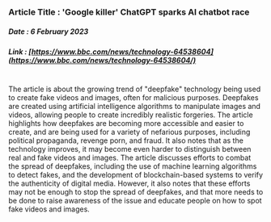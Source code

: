 ### Article Title : 'Google killer' ChatGPT sparks AI chatbot race <br>
##### Date :  6 February 2023 <br>
##### Link :  [https://www.bbc.com/news/technology-64538604](https://www.bbc.com/news/technology-64538604/) <br>


<br>
The article is about the growing trend of "deepfake" technology being used to create fake videos and images, often for malicious purposes. 
Deepfakes are created using artificial intelligence algorithms to manipulate images and videos, allowing people to create incredibly realistic forgeries.
The article highlights how deepfakes are becoming more accessible and easier to create, and are being used for a variety of nefarious purposes, including political propaganda, revenge porn, and fraud. 
It also notes that as the technology improves, it may become even harder to distinguish between real and fake videos and images.
The article discusses efforts to combat the spread of deepfakes, including the use of machine learning algorithms to detect fakes, and the development of blockchain-based systems to verify the authenticity of digital media. 
However, it also notes that these efforts may not be enough to stop the spread of deepfakes, and that more needs to be done to raise awareness of the issue and educate people on how to spot fake videos and images.
